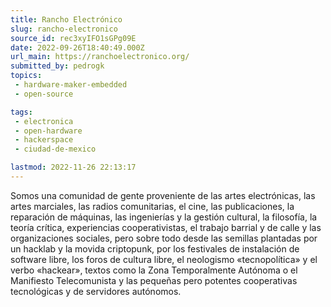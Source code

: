 ```yaml
---
title: Rancho Electrónico
slug: rancho-electronico
source_id: rec3xyIFO1sGPg09E
date: 2022-09-26T18:40:49.000Z
url_main: https://ranchoelectronico.org/
submitted_by: pedrogk
topics: 
 - hardware-maker-embedded
 - open-source

tags: 
 - electronica
 - open-hardware
 - hackerspace
 - ciudad-de-mexico

lastmod: 2022-11-26 22:13:17
---
```


Somos una comunidad de gente proveniente de las artes electrónicas, las artes marciales, las radios comunitarias, el cine, las publicaciones, la reparación de máquinas, las ingenierías y la gestión cultural, la filosofía, la teoría crítica, experiencias cooperativistas, el trabajo barrial y de calle y las organizaciones sociales, pero sobre todo desde las semillas plantadas por un hacklab y la movida criptopunk, por los festivales de instalación de software libre, los foros de cultura libre, el neologismo «tecnopolítica» y el verbo «hackear», textos como la Zona Temporalmente Autónoma o el Manifiesto Telecomunista y las pequeñas pero potentes cooperativas tecnológicas y de servidores autónomos.
